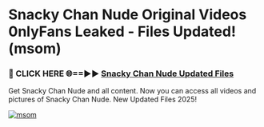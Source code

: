 # Snacky Chan Nude Original Videos 0nlyFans Leaked - Files Updated! (msom)

<h3>🔴 CLICK HERE 🌐==►► <a href="https://tinyurl.com/5h6xmrr3" rel="nofollow">Snacky Chan Nude Updated Files</a></h3>

Get Snacky Chan Nude and all content. Now you can access all videos and pictures of Snacky Chan Nude. New Updated Files 2025!

[![msom](https://i.imgur.com/KVD873Z.gif)](https://tinyurl.com/5h6xmrr3)
